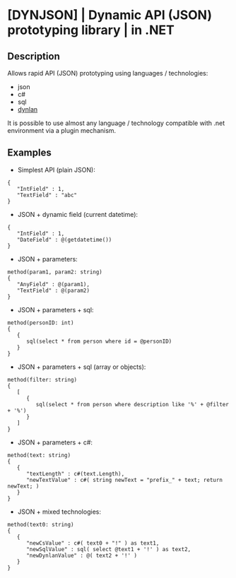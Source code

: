 # [DYNJSON] | Dynamic API (JSON) prototyping library | in .NET

## Description
Allows rapid API (JSON) prototyping using languages / technologies:
 + json
 + c#
 + sql
 + [dynlan](https://github.com/b-y-t-e/DynLan)

It is possible to use almost any language / technology compatible with .net environment via a plugin mechanism.

## Examples
 + Simplest API (plain JSON):
```
{
   "IntField" : 1,
   "TextField" : "abc"
}
```

 + JSON + dynamic field (current datetime):
```
{
   "IntField" : 1,
   "DateField" : @(getdatetime())
}
```

 + JSON + parameters:
```
method(param1, param2: string)
{
   "AnyField" : @(param1),
   "TextField" : @(param2)
}
```

 + JSON + parameters + sql:
```
method(personID: int)
{
   {
      sql(select * from person where id = @personID)
   }
}
```

 + JSON + parameters + sql (array or objects):
```
method(filter: string)
{
   [
      {
         sql(select * from person where description like '%' + @filter + '%')
      }
   ]
}
```

 + JSON + parameters + c#:
```
method(text: string)
{
   {
      "textLength" : c#(text.Length),
      "newTextValue" : c#( string newText = "prefix_" + text; return newText; )
   }
}
```

 + JSON + mixed technologies:
```
method(text0: string)
{
   {
      "newCsValue" : c#( text0 + "!" ) as text1,
      "newSqlValue" : sql( select @text1 + '!' ) as text2,
      "newDynlanValue" : @( text2 + '!' )
   }
}
```
